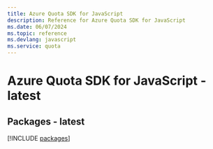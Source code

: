 ```yaml
---
title: Azure Quota SDK for JavaScript
description: Reference for Azure Quota SDK for JavaScript
ms.date: 06/07/2024
ms.topic: reference
ms.devlang: javascript
ms.service: quota
---
```

# Azure Quota SDK for JavaScript - latest
## Packages - latest
[!INCLUDE [packages](quota-index.md)]